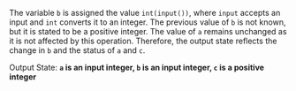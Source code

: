 The variable `b` is assigned the value `int(input())`, where `input` accepts an input and `int` converts it to an integer. The previous value of `b` is not known, but it is stated to be a positive integer. The value of `a` remains unchanged as it is not affected by this operation. Therefore, the output state reflects the change in `b` and the status of `a` and `c`.

Output State: **`a` is an input integer, `b` is an input integer, `c` is a positive integer**
